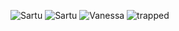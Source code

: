 ![Sartu](https://pbs.twimg.com/media/GGevuzzbYAAY4zi?format=jpg)
![Sartu](https://pbs.twimg.com/media/GGerix-bkAAiPTN?format=jpg&name=small)
![Vanessa](https://pbs.twimg.com/media/GFxCQgNbYAExcpD?format=jpg&name=360x360)
![trapped](https://pbs.twimg.com/media/GGevwBgaAAA_bsC?format=jpg&name=360x360)
